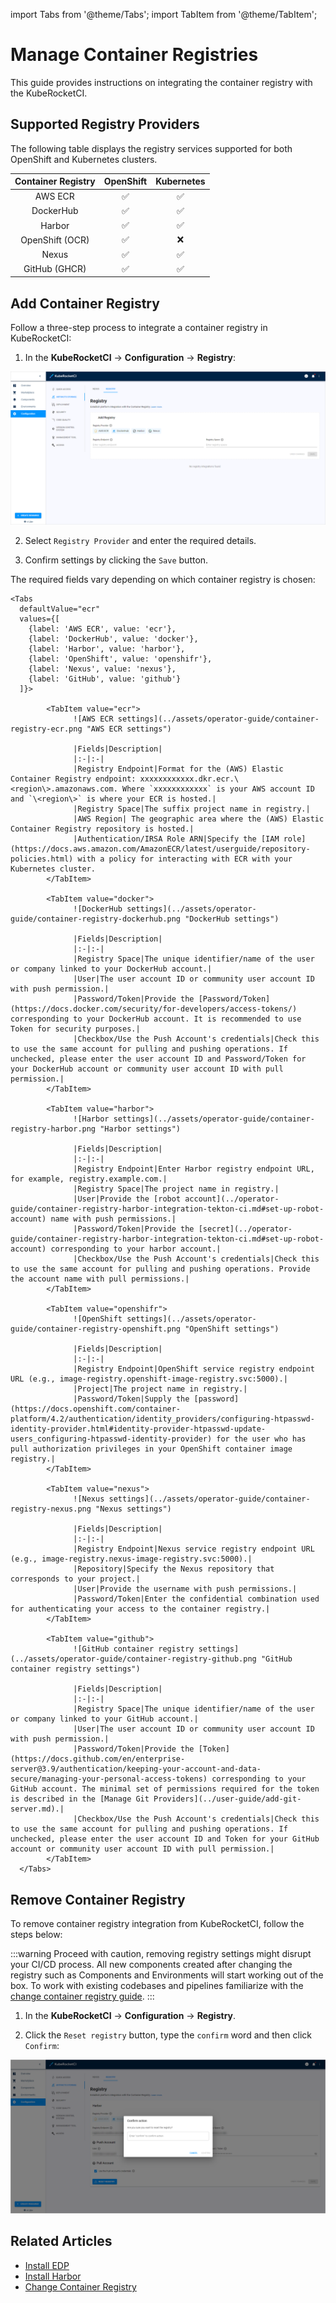 import Tabs from '@theme/Tabs';
import TabItem from '@theme/TabItem';

# Manage Container Registries

This guide provides instructions on integrating the container registry with the KubeRocketCI.

## Supported Registry Providers

The following table displays the registry services supported for both OpenShift and Kubernetes clusters.

|Container Registry|OpenShift|Kubernetes|
|:-:|:-:|:-:|
|AWS ECR|:white_check_mark:|:white_check_mark:|
|DockerHub|:white_check_mark:|:white_check_mark:|
|Harbor|:white_check_mark:|:white_check_mark:|
|OpenShift (OCR)|:white_check_mark:|:x:|
|Nexus|:white_check_mark:|:white_check_mark:|
|GitHub (GHCR)|:white_check_mark:|:white_check_mark:|

## Add Container Registry

Follow a three-step process to integrate a container registry in KubeRocketCI:

1. In the **KubeRocketCI** -> **Configuration** -> **Registry**:

  ![Registry settings](../assets/operator-guide/container-registry-list.png "Registry settings")

2. Select `Registry Provider` and enter the required details.

3. Confirm settings by clicking the `Save` button.

The required fields vary depending on which container registry is chosen:


    <Tabs
      defaultValue="ecr"
      values={[
        {label: 'AWS ECR', value: 'ecr'},
        {label: 'DockerHub', value: 'docker'},
        {label: 'Harbor', value: 'harbor'},
        {label: 'OpenShift', value: 'openshifr'},
        {label: 'Nexus', value: 'nexus'},
        {label: 'GitHub', value: 'github'}
      ]}>

            <TabItem value="ecr">
                  ![AWS ECR settings](../assets/operator-guide/container-registry-ecr.png "AWS ECR settings")

                  |Fields|Description|
                  |:-|:-|
                  |Registry Endpoint|Format for the (AWS) Elastic Container Registry endpoint: xxxxxxxxxxxx.dkr.ecr.\<region\>.amazonaws.com. Where `xxxxxxxxxxxx` is your AWS account ID and `\<region\>` is where your ECR is hosted.|
                  |Registry Space|The suffix project name in registry.|
                  |AWS Region| The geographic area where the (AWS) Elastic Container Registry repository is hosted.|
                  |Authentication/IRSA Role ARN|Specify the [IAM role](https://docs.aws.amazon.com/AmazonECR/latest/userguide/repository-policies.html) with a policy for interacting with ECR with your Kubernetes cluster.
            </TabItem>

            <TabItem value="docker">
                  ![DockerHub settings](../assets/operator-guide/container-registry-dockerhub.png "DockerHub settings")

                  |Fields|Description|
                  |:-|:-|
                  |Registry Space|The unique identifier/name of the user or company linked to your DockerHub account.|
                  |User|The user account ID or community user account ID with push permission.|
                  |Password/Token|Provide the [Password/Token](https://docs.docker.com/security/for-developers/access-tokens/) corresponding to your DockerHub account. It is recommended to use Token for security purposes.|
                  |Checkbox/Use the Push Account's credentials|Check this to use the same account for pulling and pushing operations. If unchecked, please enter the user account ID and Password/Token for your DockerHub account or community user account ID with pull permission.|
            </TabItem>

            <TabItem value="harbor">
                  ![Harbor settings](../assets/operator-guide/container-registry-harbor.png "Harbor settings")

                  |Fields|Description|
                  |:-|:-|
                  |Registry Endpoint|Enter Harbor registry endpoint URL, for example, registry.example.com.|
                  |Registry Space|The project name in registry.|
                  |User|Provide the [robot account](../operator-guide/container-registry-harbor-integration-tekton-ci.md#set-up-robot-account) name with push permissions.|
                  |Password/Token|Provide the [secret](../operator-guide/container-registry-harbor-integration-tekton-ci.md#set-up-robot-account) corresponding to your harbor account.|
                  |Checkbox/Use the Push Account's credentials|Check this to use the same account for pulling and pushing operations. Provide the account name with pull permissions.|
            </TabItem>

            <TabItem value="openshifr">
                  ![OpenShift settings](../assets/operator-guide/container-registry-openshift.png "OpenShift settings")

                  |Fields|Description|
                  |:-|:-|
                  |Registry Endpoint|OpenShift service registry endpoint URL (e.g., image-registry.openshift-image-registry.svc:5000).|
                  |Project|The project name in registry.|
                  |Password/Token|Supply the [password](https://docs.openshift.com/container-platform/4.2/authentication/identity_providers/configuring-htpasswd-identity-provider.html#identity-provider-htpasswd-update-users_configuring-htpasswd-identity-provider) for the user who has pull authorization privileges in your OpenShift container image registry.|
            </TabItem>

            <TabItem value="nexus">
                  ![Nexus settings](../assets/operator-guide/container-registry-nexus.png "Nexus settings")

                  |Fields|Description|
                  |:-|:-|
                  |Registry Endpoint|Nexus service registry endpoint URL (e.g., image-registry.nexus-image-registry.svc:5000).|
                  |Repository|Specify the Nexus repository that corresponds to your project.|
                  |User|Provide the username with push permissions.|
                  |Password/Token|Enter the confidential combination used for authenticating your access to the container registry.|
            </TabItem>

            <TabItem value="github">
                  ![GitHub container registry settings](../assets/operator-guide/container-registry-github.png "GitHub container registry settings")

                  |Fields|Description|
                  |:-|:-|
                  |Registry Space|The unique identifier/name of the user or company linked to your GitHub account.|
                  |User|The user account ID or community user account ID with push permission.|
                  |Password/Token|Provide the [Token](https://docs.github.com/en/enterprise-server@3.9/authentication/keeping-your-account-and-data-secure/managing-your-personal-access-tokens) corresponding to your  GitHub account. The minimal set of permissions required for the token is described in the [Manage Git Providers](../user-guide/add-git-server.md).|
                  |Checkbox/Use the Push Account's credentials|Check this to use the same account for pulling and pushing operations. If unchecked, please enter the user account ID and Token for your GitHub account or community user account ID with pull permission.|
            </TabItem>
      </Tabs>

## Remove Container Registry

To remove container registry integration from KubeRocketCI, follow the steps below:

:::warning
    Proceed with caution, removing registry settings might disrupt your CI/CD process. All new components created after changing the registry such as Components and Environments will start working out of the box. To work with existing codebases and pipelines familiarize with the [change container registry guide](../operator-guide/container-registries.md).
:::

  1. In the **KubeRocketCI** -> **Configuration** -> **Registry**.

  2. Click the `Reset registry` button, type the `confirm` word and then click `Confirm`:

  ![Registry settings](../assets/operator-guide/container-registry-reset.png "Registry settings")

## Related Articles

* [Install EDP](../operator-guide/install-kuberocketci.mdx)
* [Install Harbor](../operator-guide/advanced-installation/harbor.md)
* [Change Container Registry](../operator-guide/container-registries.md)
